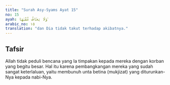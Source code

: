 ```yaml
---
title: "Surah Asy-Syams Ayat 15"
no: 15
ayah: وَلَا يَخَافُ عُقْبٰهَا ࣖ
arabic_no: ١٥
translation: "dan Dia tidak takut terhadap akibatnya."
---
```


## Tafsir

Allah tidak peduli bencana yang Ia timpakan kepada mereka dengan korban yang begitu besar. Hal itu karena pembangkangan mereka yang sudah sangat keterlaluan, yaitu membunuh unta betina (mukjizat) yang diturunkan-Nya kepada nabi-Nya.